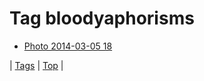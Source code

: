 <!--
title: Tag bloodyaphorisms
date: 2020-06-28T15:26:59.449Z
tags:
-->
# Tag bloodyaphorisms

 * [Photo 2014-03-05 18](78663064053.md)

| [Tags](tags.md) | [Top](index.md) |
